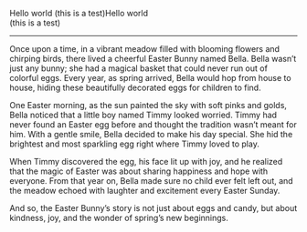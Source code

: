 Hello world
 (this is a test)Hello world  
(this is a test)

---

Once upon a time, in a vibrant meadow filled with blooming flowers and chirping birds, there lived a cheerful Easter Bunny named Bella. Bella wasn’t just any bunny; she had a magical basket that could never run out of colorful eggs. Every year, as spring arrived, Bella would hop from house to house, hiding these beautifully decorated eggs for children to find.

One Easter morning, as the sun painted the sky with soft pinks and golds, Bella noticed that a little boy named Timmy looked worried. Timmy had never found an Easter egg before and thought the tradition wasn’t meant for him. With a gentle smile, Bella decided to make his day special. She hid the brightest and most sparkling egg right where Timmy loved to play.

When Timmy discovered the egg, his face lit up with joy, and he realized that the magic of Easter was about sharing happiness and hope with everyone. From that year on, Bella made sure no child ever felt left out, and the meadow echoed with laughter and excitement every Easter Sunday.

And so, the Easter Bunny’s story is not just about eggs and candy, but about kindness, joy, and the wonder of spring’s new beginnings.